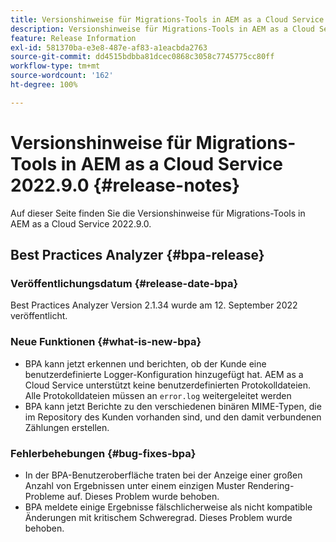 ```yaml
---
title: Versionshinweise für Migrations-Tools in AEM as a Cloud Service 2022.9.0
description: Versionshinweise für Migrations-Tools in AEM as a Cloud Service 2022.9.0
feature: Release Information
exl-id: 581370ba-e3e8-487e-af83-a1eacbda2763
source-git-commit: dd4515bdbba81dcec0868c3058c7745775cc80ff
workflow-type: tm+mt
source-wordcount: '162'
ht-degree: 100%

---
```


# Versionshinweise für Migrations-Tools in AEM as a Cloud Service 2022.9.0 {#release-notes}

Auf dieser Seite finden Sie die Versionshinweise für Migrations-Tools in AEM as a Cloud Service 2022.9.0.

## Best Practices Analyzer {#bpa-release}

### Veröffentlichungsdatum {#release-date-bpa}

Best Practices Analyzer Version 2.1.34 wurde am 12. September 2022 veröffentlicht.

### Neue Funktionen {#what-is-new-bpa}

* BPA kann jetzt erkennen und berichten, ob der Kunde eine benutzerdefinierte Logger-Konfiguration hinzugefügt hat. AEM as a Cloud Service unterstützt keine benutzerdefinierten Protokolldateien. Alle Protokolldateien müssen an `error.log` weitergeleitet werden
* BPA kann jetzt Berichte zu den verschiedenen binären MIME-Typen, die im Repository des Kunden vorhanden sind, und den damit verbundenen Zählungen erstellen.

### Fehlerbehebungen {#bug-fixes-bpa}

* In der BPA-Benutzeroberfläche traten bei der Anzeige einer großen Anzahl von Ergebnissen unter einem einzigen Muster Rendering-Probleme auf. Dieses Problem wurde behoben.
* BPA meldete einige Ergebnisse fälschlicherweise als nicht kompatible Änderungen mit kritischem Schweregrad. Dieses Problem wurde behoben.
